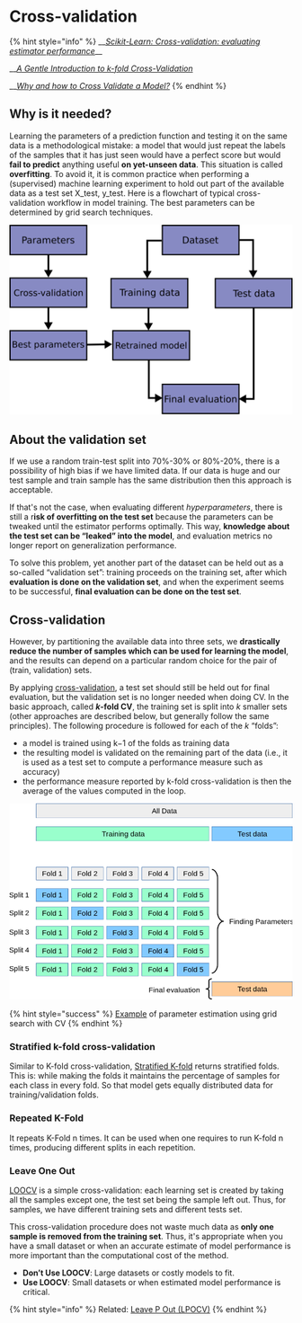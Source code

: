 # Cross-validation

{% hint style="info" %}
\_\_[_Scikit-Learn: Cross-validation: evaluating estimator performance_](https://scikit-learn.org/stable/modules/cross_validation.html)\_\_

\_\_[_A Gentle Introduction to k-fold Cross-Validation_](https://machinelearningmastery.com/k-fold-cross-validation/)

\_\_[_Why and how to Cross Validate a Model?_](https://towardsdatascience.com/why-and-how-to-cross-validate-a-model-d6424b45261f)
{% endhint %}

## Why is it needed?

Learning the parameters of a prediction function and testing it on the same data is a methodological mistake: a model that would just repeat the labels of the samples that it has just seen would have a perfect score but would **fail to predict** anything useful **on yet-unseen data**. This situation is called **overfitting**. To avoid it, it is common practice when performing a \(supervised\) machine learning experiment to hold out part of the available data as a test set X\_test, y\_test. Here is a flowchart of typical cross-validation workflow in model training. The best parameters can be determined by grid search techniques.

![](../../.gitbook/assets/image%20%28104%29.png)

## About the validation set

If we use a random train-test split into 70%-30% or 80%-20%, there is a possibility of high bias if we have limited data. If our data is huge and our test sample and train sample has the same distribution then this approach is acceptable.

If that's not the case, when evaluating different _hyperparameters_, there is still a r**isk of overfitting on the test set** because the parameters can be tweaked until the estimator performs optimally. This way, **knowledge about the test set can be “leaked” into the model**, and evaluation metrics no longer report on generalization performance.

To solve this problem, yet another part of the dataset can be held out as a so-called “validation set”: training proceeds on the training set, after which **evaluation is done on the validation set**, and when the experiment seems to be successful, **final evaluation can be done on the test set**.

## Cross-validation

However, by partitioning the available data into three sets, we **drastically reduce the number of samples which can be used for learning the model**, and the results can depend on a particular random choice for the pair of \(train, validation\) sets.

By applying [cross-validation](https://en.wikipedia.org/wiki/Cross-validation_%28statistics%29), a test set should still be held out for final evaluation, but the validation set is no longer needed when doing CV. In the basic approach, called _**k**_**-fold CV**, the training set is split into _k_ smaller sets \(other approaches are described below, but generally follow the same principles\). The following procedure is followed for each of the _k_ “folds”:

* a model is trained using k−1 of the folds as training data
* the resulting model is validated on the remaining part of the data \(i.e., it is used as a test set to compute a performance measure such as accuracy\)
* the performance measure reported by k-fold cross-validation is then the average of the values computed in the loop.

![](../../.gitbook/assets/image%20%28105%29.png)

{% hint style="success" %}
[Example](https://scikit-learn.org/stable/auto_examples/model_selection/plot_grid_search_digits.html) of parameter estimation using grid search with CV
{% endhint %}

### Stratified k-fold cross-validation

Similar to K-fold cross-validation, [Stratified K-fold](https://scikit-learn.org/stable/modules/cross_validation.html#stratified-k-fold) returns stratified folds. This is: while making the folds it maintains the percentage of samples for each class in every fold. So that model gets equally distributed data for training/validation folds.

### **Repeated K-Fold**

It repeats K-Fold n times. It can be used when one requires to run K-fold n times, producing different splits in each repetition.

### Leave One Out

[LOOCV](https://machinelearningmastery.com/loocv-for-evaluating-machine-learning-algorithms/) is a simple cross-validation: each learning set is created by taking all the samples except one, the test set being the sample left out. Thus, for samples, we have different training sets and different tests set. 

This cross-validation procedure does not waste much data as **only one sample is removed from the training set**. Thus, it's appropriate when you have a small dataset or when an accurate estimate of model performance is more important than the computational cost of the method.

* **Don’t Use LOOCV**: Large datasets or costly models to fit.
* **Use LOOCV**: Small datasets or when estimated model performance is critical.

{% hint style="info" %}
Related: [Leave P Out \(LPOCV\)](https://scikit-learn.org/stable/modules/cross_validation.html#leave-p-out-lpo)
{% endhint %}

